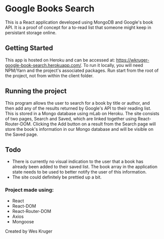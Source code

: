 # Google Books Search
This is a React application developed using MongoDB and Google's book API. It is a proof of concept for a to-read list that someone might keep in persistant storage online.

## Getting Started
This app is hosted on Heroku and can be accessed at: https://wkruger-google-book-search.herokuapp.com/. To run it locally, you will need NPM/Yarn and the project's associated packages. Run start from the root of the project, not from within the client folder.

## Running the project
This program allows the user to search for a book by title or author, and then add any of the results returned by Google's API to their reading list. This is stored in a Mongo database using mLab on Heroku. The site consists of two pages, Search and Saved, which are linked together using React-Router-DOM. Clicking the Add button on a result from the Search page will store the book's information in our Mongo database and will be visible on the Saved page.

## Todo
   * There is currently no visual indication to the user that a book has already been added to their saved list. The book array in the application state needs to be used to better notify the user of this information.
   * The site could definitely be prettied up a bit.

### Project made using:

   * React
   * React-DOM
   * React-Router-DOM
   * Axios
   * Mongoose
   
   

Created by Wes Kruger
